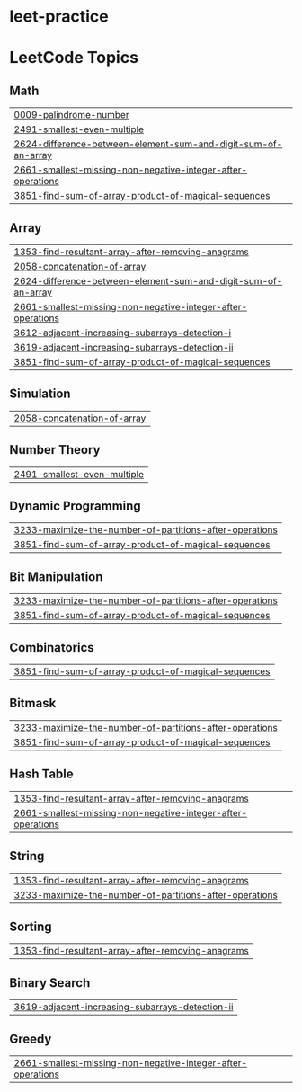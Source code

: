 # leet-practice
<!---LeetCode Topics Start-->
# LeetCode Topics
## Math
|  |
| ------- |
| [0009-palindrome-number](https://github.com/eibelsmathew/leet-practice/tree/master/0009-palindrome-number) |
| [2491-smallest-even-multiple](https://github.com/eibelsmathew/leet-practice/tree/master/2491-smallest-even-multiple) |
| [2624-difference-between-element-sum-and-digit-sum-of-an-array](https://github.com/eibelsmathew/leet-practice/tree/master/2624-difference-between-element-sum-and-digit-sum-of-an-array) |
| [2661-smallest-missing-non-negative-integer-after-operations](https://github.com/eibelsmathew/leet-practice/tree/master/2661-smallest-missing-non-negative-integer-after-operations) |
| [3851-find-sum-of-array-product-of-magical-sequences](https://github.com/eibelsmathew/leet-practice/tree/master/3851-find-sum-of-array-product-of-magical-sequences) |
## Array
|  |
| ------- |
| [1353-find-resultant-array-after-removing-anagrams](https://github.com/eibelsmathew/leet-practice/tree/master/1353-find-resultant-array-after-removing-anagrams) |
| [2058-concatenation-of-array](https://github.com/eibelsmathew/leet-practice/tree/master/2058-concatenation-of-array) |
| [2624-difference-between-element-sum-and-digit-sum-of-an-array](https://github.com/eibelsmathew/leet-practice/tree/master/2624-difference-between-element-sum-and-digit-sum-of-an-array) |
| [2661-smallest-missing-non-negative-integer-after-operations](https://github.com/eibelsmathew/leet-practice/tree/master/2661-smallest-missing-non-negative-integer-after-operations) |
| [3612-adjacent-increasing-subarrays-detection-i](https://github.com/eibelsmathew/leet-practice/tree/master/3612-adjacent-increasing-subarrays-detection-i) |
| [3619-adjacent-increasing-subarrays-detection-ii](https://github.com/eibelsmathew/leet-practice/tree/master/3619-adjacent-increasing-subarrays-detection-ii) |
| [3851-find-sum-of-array-product-of-magical-sequences](https://github.com/eibelsmathew/leet-practice/tree/master/3851-find-sum-of-array-product-of-magical-sequences) |
## Simulation
|  |
| ------- |
| [2058-concatenation-of-array](https://github.com/eibelsmathew/leet-practice/tree/master/2058-concatenation-of-array) |
## Number Theory
|  |
| ------- |
| [2491-smallest-even-multiple](https://github.com/eibelsmathew/leet-practice/tree/master/2491-smallest-even-multiple) |
## Dynamic Programming
|  |
| ------- |
| [3233-maximize-the-number-of-partitions-after-operations](https://github.com/eibelsmathew/leet-practice/tree/master/3233-maximize-the-number-of-partitions-after-operations) |
| [3851-find-sum-of-array-product-of-magical-sequences](https://github.com/eibelsmathew/leet-practice/tree/master/3851-find-sum-of-array-product-of-magical-sequences) |
## Bit Manipulation
|  |
| ------- |
| [3233-maximize-the-number-of-partitions-after-operations](https://github.com/eibelsmathew/leet-practice/tree/master/3233-maximize-the-number-of-partitions-after-operations) |
| [3851-find-sum-of-array-product-of-magical-sequences](https://github.com/eibelsmathew/leet-practice/tree/master/3851-find-sum-of-array-product-of-magical-sequences) |
## Combinatorics
|  |
| ------- |
| [3851-find-sum-of-array-product-of-magical-sequences](https://github.com/eibelsmathew/leet-practice/tree/master/3851-find-sum-of-array-product-of-magical-sequences) |
## Bitmask
|  |
| ------- |
| [3233-maximize-the-number-of-partitions-after-operations](https://github.com/eibelsmathew/leet-practice/tree/master/3233-maximize-the-number-of-partitions-after-operations) |
| [3851-find-sum-of-array-product-of-magical-sequences](https://github.com/eibelsmathew/leet-practice/tree/master/3851-find-sum-of-array-product-of-magical-sequences) |
## Hash Table
|  |
| ------- |
| [1353-find-resultant-array-after-removing-anagrams](https://github.com/eibelsmathew/leet-practice/tree/master/1353-find-resultant-array-after-removing-anagrams) |
| [2661-smallest-missing-non-negative-integer-after-operations](https://github.com/eibelsmathew/leet-practice/tree/master/2661-smallest-missing-non-negative-integer-after-operations) |
## String
|  |
| ------- |
| [1353-find-resultant-array-after-removing-anagrams](https://github.com/eibelsmathew/leet-practice/tree/master/1353-find-resultant-array-after-removing-anagrams) |
| [3233-maximize-the-number-of-partitions-after-operations](https://github.com/eibelsmathew/leet-practice/tree/master/3233-maximize-the-number-of-partitions-after-operations) |
## Sorting
|  |
| ------- |
| [1353-find-resultant-array-after-removing-anagrams](https://github.com/eibelsmathew/leet-practice/tree/master/1353-find-resultant-array-after-removing-anagrams) |
## Binary Search
|  |
| ------- |
| [3619-adjacent-increasing-subarrays-detection-ii](https://github.com/eibelsmathew/leet-practice/tree/master/3619-adjacent-increasing-subarrays-detection-ii) |
## Greedy
|  |
| ------- |
| [2661-smallest-missing-non-negative-integer-after-operations](https://github.com/eibelsmathew/leet-practice/tree/master/2661-smallest-missing-non-negative-integer-after-operations) |
<!---LeetCode Topics End-->